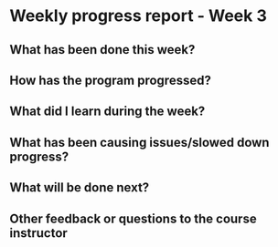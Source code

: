 # Weekly progress report - Week 3

## What has been done this week?

## How has the program progressed?

## What did I learn during the week?

## What has been causing issues/slowed down progress?

## What will be done next?

## Other feedback or questions to the course instructor